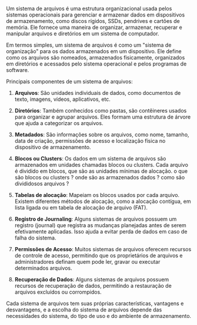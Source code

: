 Um sistema de arquivos é uma estrutura organizacional usada pelos sistemas operacionais para gerenciar e armazenar dados em dispositivos de armazenamento, como discos rígidos, SSDs, pendrives e cartões de memória. Ele fornece uma maneira de organizar, armazenar, recuperar e manipular arquivos e diretórios em um sistema de computador.

Em termos simples, um sistema de arquivos é como um "sistema de organização" para os dados armazenados em um dispositivo. Ele define como os arquivos são nomeados, armazenados fisicamente, organizados em diretórios e acessados pelo sistema operacional e pelos programas de software.


Principais componentes de um sistema de arquivos:

1. **Arquivos**: São unidades individuais de dados, como documentos de texto, imagens, vídeos, aplicativos, etc.
    
2. **Diretórios**: Também conhecidos como pastas, são contêineres usados para organizar e agrupar arquivos. Eles formam uma estrutura de árvore que ajuda a categorizar os arquivos.
    
3. **Metadados**: São informações sobre os arquivos, como nome, tamanho, data de criação, permissões de acesso e localização física no dispositivo de armazenamento.
    
4. **Blocos ou Clusters**: Os dados em um sistema de arquivos são armazenados em unidades chamadas blocos ou clusters. Cada arquivo é dividido em blocos, que são as unidades mínimas de alocação.
	o que são blocos ou clusters ? onde são as armazenados dados ? como são divididosos arquivos ?

5. **Tabelas de alocação**: Mapeiam os blocos usados por cada arquivo. Existem diferentes métodos de alocação, como a alocação contígua, em lista ligada ou em tabela de alocação de arquivo (FAT).	
    
6. **Registro de Journaling**: Alguns sistemas de arquivos possuem um registro (journal) que registra as mudanças planejadas antes de serem efetivamente aplicadas. Isso ajuda a evitar perda de dados em caso de falha do sistema.
    
7. **Permissões de Acesso**: Muitos sistemas de arquivos oferecem recursos de controle de acesso, permitindo que os proprietários de arquivos e administradores definam quem pode ler, gravar ou executar determinados arquivos.
    
8. **Recuperação de Dados**: Alguns sistemas de arquivos possuem recursos de recuperação de dados, permitindo a restauração de arquivos excluídos ou corrompidos.
    

Cada sistema de arquivos tem suas próprias características, vantagens e desvantagens, e a escolha do sistema de arquivos depende das necessidades do sistema, do tipo de uso e do ambiente de armazenamento.